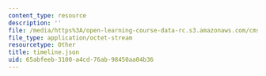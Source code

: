 ```yaml
---
content_type: resource
description: ''
file: /media/https%3A/open-learning-course-data-rc.s3.amazonaws.com/cms-611j-creating-video-games-fall-2014/65abfeeb3100a4cd76ab98450aa04b36_timeline.json
file_type: application/octet-stream
resourcetype: Other
title: timeline.json
uid: 65abfeeb-3100-a4cd-76ab-98450aa04b36
---
```

